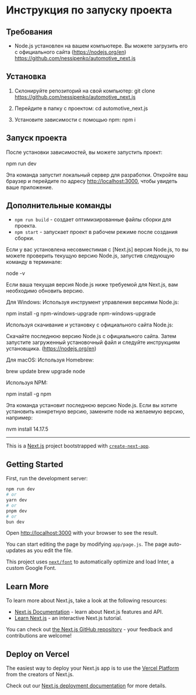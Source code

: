 # Инструкция по запуску проекта

## Требования

- Node.js установлен на вашем компьютере. Вы можете загрузить его с официального сайта (<https://nodejs.org/en>)
<https://github.com/nessipenko/automotive_next.js>

## Установка

1. Склонируйте репозиторий на свой компьютер:
git clone <https://github.com/nessipenko/automotive_next.js>

2. Перейдите в папку с проектом:
cd automotive_next.js

3. Установите зависимости с помощью npm:
npm i

## Запуск проекта

После установки зависимостей, вы можете запустить проект:

npm run dev

Эта команда запустит локальный сервер для разработки. Откройте ваш браузер и перейдите по адресу [http://localhost:3000](http://localhost:3000/auto), чтобы увидеть ваше приложение.

## Дополнительные команды

- `npm run build` - создает оптимизированные файлы сборки для проекта.
- `npm start` - запускает проект в рабочем режиме после создания сборки.

Если у вас установлена несовместимая с [Next.js] версия Node.js, то вы можете проверить текущую версию Node.js, запустив следующую команду в терминале:

node -v

Если ваша текущая версия Node.js ниже требуемой для Next.js, вам необходимо обновить версию.

Для Windows:
Используя инструмент управления версиями Node.js:

npm install -g npm-windows-upgrade
npm-windows-upgrade

Используя скачивание и установку с официального сайта Node.js:

Скачайте последнюю версию Node.js с официального сайта. Затем запустите загруженный установочный файл и следуйте инструкциям установщика.
(<https://nodejs.org/en>)

Для macOS:
Используя Homebrew:

brew update
brew upgrade node

Используя NPM:

npm install -g npm

Эта команда установит последнюю версию Node.js. Если вы хотите установить конкретную версию, замените node на желаемую версию, например:

nvm install 14.17.5

-------------------------------------------------------------------------------------
This is a [Next.js](https://nextjs.org/) project bootstrapped with [`create-next-app`](https://github.com/vercel/next.js/tree/canary/packages/create-next-app).

## Getting Started

First, run the development server:

```bash
npm run dev
# or
yarn dev
# or
pnpm dev
# or
bun dev
```

Open [http://localhost:3000](http://localhost:3000) with your browser to see the result.

You can start editing the page by modifying `app/page.js`. The page auto-updates as you edit the file.

This project uses [`next/font`](https://nextjs.org/docs/basic-features/font-optimization) to automatically optimize and load Inter, a custom Google Font.

## Learn More

To learn more about Next.js, take a look at the following resources:

- [Next.js Documentation](https://nextjs.org/docs) - learn about Next.js features and API.
- [Learn Next.js](https://nextjs.org/learn) - an interactive Next.js tutorial.

You can check out [the Next.js GitHub repository](https://github.com/vercel/next.js/) - your feedback and contributions are welcome!

## Deploy on Vercel

The easiest way to deploy your Next.js app is to use the [Vercel Platform](https://vercel.com/new?utm_medium=default-template&filter=next.js&utm_source=create-next-app&utm_campaign=create-next-app-readme) from the creators of Next.js.

Check out our [Next.js deployment documentation](https://nextjs.org/docs/deployment) for more details.
